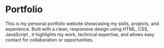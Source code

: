 # Portfolio
This is my personal portfolio website showcasing my skills, projects, and experience. Built with a clean, responsive design using HTML, CSS, JavaScript , it highlights my work, technical expertise, and allows easy contact for collaboration or opportunities.
